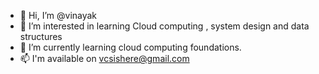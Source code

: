 - 👋 Hi, I’m @vinayak
- 👀 I’m interested in learning Cloud computing , system design and data structures
- 🌱 I’m currently learning cloud computing foundations.
- 📫 I'm available on vcsishere@gmail.com

<!---
ghrm01/ghrm01 is a ✨ special ✨ repository because its `README.md` (this file) appears on your GitHub profile.
You can click the Preview link to take a look at your changes.
--->
